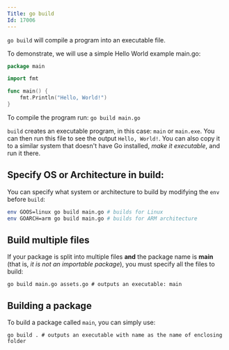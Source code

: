 ```yaml
---
Title: go build
Id: 17006
---
```

`go build` will compile a program into an executable file.

To demonstrate, we will use a simple Hello World example main.go:

```go
package main

import fmt

func main() {
    fmt.Println("Hello, World!")
}
```

To compile the program run: `go build main.go`

`build` creates an executable program, in this case: `main` or `main.exe`. You can then run this file to see the output `Hello, World!`. You can also copy it to a similar system that doesn't have Go installed, *make it executable*, and run it there.

## Specify OS or Architecture in build:

You can specify what system or architecture to build by modifying the `env` before `build`:

```sh
env GOOS=linux go build main.go # builds for Linux
env GOARCH=arm go build main.go # builds for ARM architecture
```

## Build multiple files

If your package is split into multiple files **and** the package name is **main** (that is, *it is not an importable package*), you must specify all the files to build:

    go build main.go assets.go # outputs an executable: main

## Building a package

To build a package called `main`, you can simply use:

    go build . # outputs an executable with name as the name of enclosing folder
